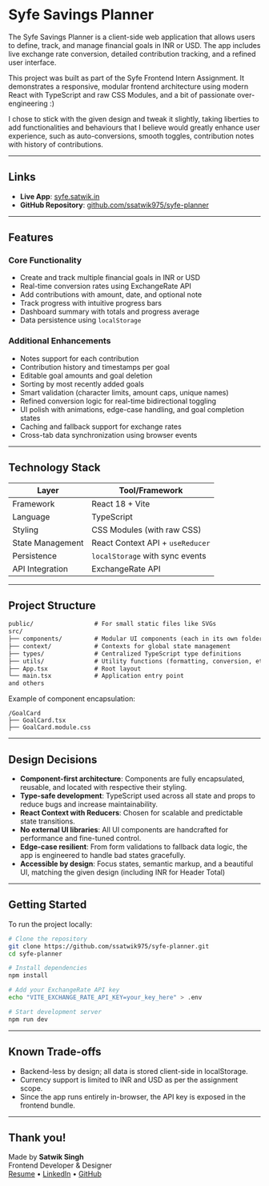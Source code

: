 # Syfe Savings Planner

The Syfe Savings Planner is a client-side web application that allows users to define, track, and manage financial goals in INR or USD. The app includes live exchange rate conversion, detailed contribution tracking, and a refined user interface. 

This project was built as part of the Syfe Frontend Intern Assignment. It demonstrates a responsive, modular frontend architecture using modern React with TypeScript and raw CSS Modules, and a bit of passionate over-engineering :) 

I chose to stick with the given design and tweak it slightly, taking liberties to add functionalities and behaviours that I believe would greatly enhance user experience, such as auto-conversions, smooth toggles, contribution notes with history of contributions.

---

## Links

- **Live App**: [syfe.satwik.in](https://syfe.satwik.in/)
- **GitHub Repository**: [github.com/ssatwik975/syfe-planner](https://github.com/ssatwik975/syfe-planner)

---

## Features

### Core Functionality

- Create and track multiple financial goals in INR or USD
- Real-time conversion rates using ExchangeRate API
- Add contributions with amount, date, and optional note
- Track progress with intuitive progress bars
- Dashboard summary with totals and progress average
- Data persistence using `localStorage`

### Additional Enhancements

- Notes support for each contribution
- Contribution history and timestamps per goal
- Editable goal amounts and goal deletion
- Sorting by most recently added goals
- Smart validation (character limits, amount caps, unique names)
- Refined conversion logic for real-time bidirectional toggling
- UI polish with animations, edge-case handling, and goal completion states
- Caching and fallback support for exchange rates
- Cross-tab data synchronization using browser events

---

## Technology Stack

| Layer                | Tool/Framework                         |
|----------------------|----------------------------------------|
| Framework            | React 18 + Vite                        |
| Language             | TypeScript                             |
| Styling              | CSS Modules (with raw CSS)             |
| State Management     | React Context API + `useReducer`       |
| Persistence          | `localStorage` with sync events        |
| API Integration      | ExchangeRate API                       |

---

## Project Structure

```txt
public/                 # For small static files like SVGs 
src/
├── components/         # Modular UI components (each in its own folder)
├── context/            # Contexts for global state management
├── types/              # Centralized TypeScript type definitions
├── utils/              # Utility functions (formatting, conversion, etc.)
├── App.tsx             # Root layout
└── main.tsx            # Application entry point
and others
````

Example of component encapsulation:

```
/GoalCard
├── GoalCard.tsx
├── GoalCard.module.css
```

---

## Design Decisions

* **Component-first architecture**: Components are fully encapsulated, reusable, and located with respective their styling.
* **Type-safe development**: TypeScript used across all state and props to reduce bugs and increase maintainability.
* **React Context with Reducers**: Chosen for scalable and predictable state transitions.
* **No external UI libraries**: All UI components are handcrafted for performance and fine-tuned control.
* **Edge-case resilient**: From form validations to fallback data logic, the app is engineered to handle bad states gracefully.
* **Accessible by design**: Focus states, semantic markup, and a beautiful UI, matching the given design (including INR for Header Total)

---

## Getting Started

To run the project locally:

```bash
# Clone the repository
git clone https://github.com/ssatwik975/syfe-planner.git
cd syfe-planner

# Install dependencies
npm install

# Add your ExchangeRate API key
echo "VITE_EXCHANGE_RATE_API_KEY=your_key_here" > .env

# Start development server
npm run dev
```


---

## Known Trade-offs

* Backend-less by design; all data is stored client-side in localStorage.
* Currency support is limited to INR and USD as per the assignment scope.
* Since the app runs entirely in-browser, the API key is exposed in the frontend bundle.

---

## Thank you!
Made by
**Satwik Singh**                                                        
Frontend Developer & Designer                         
[Resume](https://resume.satwik.in) • [LinkedIn](https://linkedin.com/in/singhsatwik) • [GitHub](https://github.com/ssatwik975)




